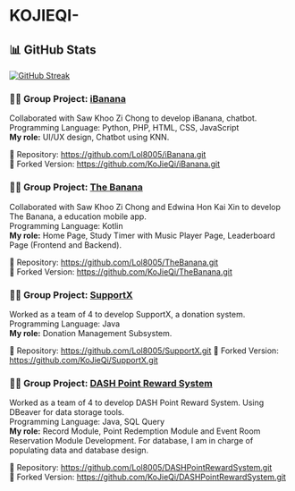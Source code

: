 # KOJIEQI-
## 📊 GitHub Stats

[![GitHub Streak](https://streak-stats.demolab.com/?user=KoJieQi&theme=default)](https://git.io/streak-stats)


### 🧑‍💻 Group Project: [iBanana](https://github.com/Lol8005/iBanana.git)
Collaborated with Saw Khoo Zi Chong to develop iBanana, chatbot.  
Programming Language: Python, PHP, HTML, CSS, JavaScript  
**My role:** UI/UX design, Chatbot using KNN.  
  
🔗 Repository: https://github.com/Lol8005/iBanana.git  
🔁 Forked Version: https://github.com/KoJieQi/iBanana.git  

### 🧑‍💻 Group Project: [The Banana](https://github.com/Lol8005/TheBanana.git)  
Collaborated with Saw Khoo Zi Chong and Edwina Hon Kai Xin to develop The Banana, a education mobile app.  
Programming Language: Kotlin  
**My role:** Home Page, Study Timer with Music Player Page, Leaderboard Page (Frontend and Backend).

🔗 Repository: https://github.com/Lol8005/TheBanana.git  
🔁 Forked Version: https://github.com/KoJieQi/TheBanana.git  

### 🧑‍💻 Group Project: [SupportX](https://github.com/Lol8005/SupportX.git)  
Worked as a team of 4 to develop SupportX, a donation system.  
Programming Language: Java   
**My role:** Donation Management Subsystem.

🔗 Repository: https://github.com/Lol8005/SupportX.git
🔁 Forked Version: https://github.com/KoJieQi/SupportX.git

### 🧑‍💻 Group Project: [DASH Point Reward System](https://github.com/Lol8005/DASHPointRewardSystem.git)  
Worked as a team of 4 to develop DASH Point Reward System. Using DBeaver for data storage tools.  
Programming Language: Java, SQL Query  
**My role:** Record Module, Point Redemption Module and Event Room Reservation Module Development. For database, I am in charge of populating data and database design. 

🔗 Repository: https://github.com/Lol8005/DASHPointRewardSystem.git  
🔁 Forked Version: https://github.com/KoJieQi/DASHPointRewardSystem.git  
